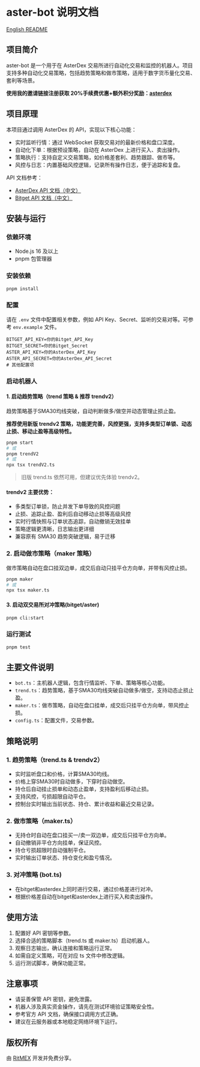 # aster-bot 说明文档

[English README](README_en.md)

## 项目简介

aster-bot 是一个用于在 AsterDex 交易所进行自动化交易和监控的机器人。项目支持多种自动化交易策略，包括趋势策略和做市策略，适用于数字货币量化交易、套利等场景。

**使用我的邀请链接注册获取 20%手续费优惠+额外积分奖励：[asterdex](https://www.asterdex.com/en/referral/375926)**

## 项目原理

本项目通过调用 AsterDex 的 API，实现以下核心功能：

- 实时监听行情：通过 WebSocket 获取交易对的最新价格和盘口深度。
- 自动化下单：根据预设策略，自动在 AsterDex 上进行买入、卖出操作。
- 策略执行：支持自定义交易策略，如价格差套利、趋势跟踪、做市等。
- 风控与日志：内置基础风控逻辑，记录所有操作日志，便于追踪和复盘。

API 文档参考：
- [AsterDex API 文档（中文）](https://github.com/asterdex/api-docs/blob/master/aster-finance-api_CN.md)
- [Bitget API 文档（中文）](https://www.bitget.com/zh-CN/api-doc/)

## 安装与运行

### 依赖环境

- Node.js 16 及以上
- pnpm 包管理器

### 安装依赖

```bash
pnpm install
```

### 配置

请在 `.env` 文件中配置相关参数，例如 API Key、Secret、监听的交易对等。可参考 `env.example` 文件。

```env
BITGET_API_KEY=你的Bitget_API_Key
BITGET_SECRET=你的Bitget_Secret
ASTER_API_KEY=你的AsterDex_API_Key
ASTER_API_SECRET=你的AsterDex_API_Secret
# 其他配置项
```

### 启动机器人

#### 1. 启动趋势策略（trend 策略 & 推荐 trendv2）

趋势策略基于SMA30均线突破，自动判断做多/做空并动态管理止损止盈。

**推荐使用新版 trendv2 策略，功能更完善，风控更强，支持多类型订单锁、动态止损、移动止盈等高级特性。**

```bash
pnpm start
# 或
pnpm trendV2
# 或
npx tsx trendV2.ts
```

> 旧版 trend.ts 依然可用，但建议优先体验 trendv2。

#### trendv2 主要优势：
- 多类型订单锁，防止并发下单导致的风控问题
- 止损、追踪止盈、盈利后自动移动止损等高级风控
- 实时行情快照与订单状态追踪，自动撤销无效挂单
- 策略逻辑更清晰，日志输出更详细
- 兼容原有 SMA30 趋势突破逻辑，易于迁移

### 2. 启动做市策略（maker 策略）

做市策略自动在盘口挂双边单，成交后自动只挂平仓方向单，并带有风控止损。

```bash
pnpm maker
# 或
npx tsx maker.ts
```

#### 3. 启动双交易所对冲策略(bitget/aster)

```bash
pnpm cli:start
```

### 运行测试

```bash
pnpm test
```

## 主要文件说明

- `bot.ts`：主机器人逻辑，包含行情监听、下单、策略等核心功能。
- `trend.ts`：趋势策略，基于SMA30均线突破自动做多/做空，支持动态止损止盈。
- `maker.ts`：做市策略，自动在盘口挂单，成交后只挂平仓方向单，带风控止损。
- `config.ts`：配置文件，交易参数。

## 策略说明

### 1. 趋势策略（trend.ts & trendv2）

- 实时监听盘口和价格，计算SMA30均线。
- 价格上穿SMA30时自动做多，下穿时自动做空。
- 持仓后自动挂止损单和动态止盈单，支持盈利后移动止损。
- 支持风控，亏损超限自动平仓。
- 控制台实时输出当前状态、持仓、累计收益和最近交易记录。

### 2. 做市策略（maker.ts）

- 无持仓时自动在盘口挂买一/卖一双边单，成交后只挂平仓方向单。
- 自动撤销非平仓方向挂单，保证风控。
- 持仓亏损超限时自动强制平仓。
- 实时输出订单状态、持仓变化和盈亏情况。

### 3. 对冲策略 (bot.ts)

- 在bitget和asterdex上同时进行交易，通过价格差进行对冲。
- 根据价格差自动在bitget和asterdex上进行买入和卖出操作。

## 使用方法

1. 配置好 API 密钥等参数。
2. 选择合适的策略脚本（trend.ts 或 maker.ts）启动机器人。
3. 观察日志输出，确认连接和策略运行正常。
4. 如需自定义策略，可在对应 ts 文件中修改逻辑。
5. 运行测试脚本，确保功能正常。

## 注意事项

- 请妥善保管 API 密钥，避免泄露。
- 机器人涉及真实资金操作，请先在测试环境验证策略安全性。
- 参考官方 API 文档，确保接口调用方式正确。
- 建议在云服务器或本地稳定网络环境下运行。

## 版权所有

由 [RitMEX](https://ritmex.one) 开发并免费分享。


